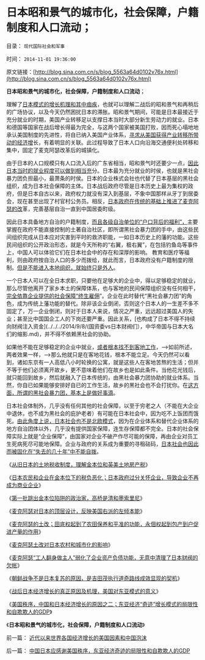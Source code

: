# 日本昭和景气的城市化，社会保障，户籍制度和人口流动；

目录： `现代国际社会和军事` 

时间： `2014-11-01 19:36:00` 

原文链接：[http://blog.sina.com.cn/s/blog_5563a64d0102v76x.html](http://blog.sina.com.cn/s/blog_5563a64d0102v76x.html)

**日本昭和景气的城市化，社会保障，户籍制度和人口流动**；

理解了[日本模式的增长机理和其中痼疾](../../../2014/10/20/从企业的两个冲突属性，理解日本和苏联的失败，美国的成功.md)，也就可以理解二战后的昭和景气和再稍后的广场协议，以及今天仍然困扰日本的滞胀。昭和景气期间，可能是日本最接近于充分就业的时期，美国产业转移足以支撑日本当时大部分新生劳动力的就业。日本和德国等国家在战后增长得最为完全，与这两个国家被美国打败，因而死心塌地地承认美国制度的先进性，将自已纳入美国产业体系，[寻求从美国获得产业转移所带动的经济增](../../../2010/6/21/中国应该升值人民币成为美元逆差国.md)长，有着明显的关联。此过程导致了日本人口向沿海交通便利处转移和集中，固定了麦克阿瑟改革后的城镇化。

由于日本的人口规模只有人口流入后的广东省相当，昭和景气时还要少一点，[因此日本当时的就业程度可以做到相当充](../../../2011/1/6/日本传统文化拖了日本经济的后腿.md)分。日本最为充分就业的时侯，也就是黑社会暴力团负担最小，最萧条的时侯。日本的企业株式会社也代替了日本基层的黑社会组织，成为日本社会保障的主体。日本战后政府尽管是日本历史上最为集权的政府，但是日本自古以来，政府权力就没有深入到基层，不象中国那样从牙丁到居委会，现在甚至出现了村官村公务员。相反，[日本政府在传统的基础上推进了麦克阿瑟的改](../../../2009/9/5/参考西方成功的经验不要偷换人权概念.md)革，完善基层自治一直到中国居委町级。

因此日本具备地方自治的户籍制度，[而且各级自治单位的“户口背后的福利”，](../../../2009/9/5/户籍制度自古就是中外老百姓的根本利益.md)主要掌握在政府不能直接控制的土著自治社区，即所谓黑社会暴力团的手中，由这些民间组织完成从日本应对灾害到平时的救济职能，一如日本历史上的藩的功能。这些民间组织的公开政治形态，就是今天所称的“右翼，极右翼”，在包括钓鱼岛等事件上，中国人可以体验它们在日本社会中的存在和深厚的影响。
教育和医疗等福利，则由政府按自治人口的多少而拨给，就此而言，日本政府没有户籍制度的限制。[但是不能进入本地组织，就始终只是外人](http://darthvad.blog.sohu.com/189376453.html)。

一个日本人可以在全日本求职，只要他在足够大的企业中，得以足够稳定的就业，那么尽管他离开了家乡本土的保障体系，也与客地的民间保障组织没有任何相干，[完全依靠企业提供的社会保障“终生雇佣](../../../2012/4/16/日本株式会社，终身雇佣和中小企业的真相.md)”。企业在此时替代“黑社会暴力团”的角色，成为传统上藩功能的替代。除非该企业倒闭，否则这个日本人的一生差不多不固定了，万一企业倒闭，则对于日本人来说，情况之严重，远远超过美国人的失业；甚至比中国国企工人的下岗还要严重。因此关系，[也构成了日本不得不持续向财阀注入资金](../../../2014/9/8/(国资委vs日本财阀们），中华帝国与日本大名们的缩影.md)，并不得不依赖黑社会的协助。

如果他不能在足够稳定的企业中就业，[或者根本找不到客地工作](../../../2009/10/15/“找到稳定的工作就能入户”.md)，——>如前所述，两者效果一样，——>那么他就只是在客地花钱，根本不能立足。今天仍然可以看到，诸如东京有一人高低八小时轮换的公寓，就是这些人在客地苦熬的生活；但并不等于他们必须离开故乡，更不意味着他们在故乡也是如此条件。当他花光钱后，就只能回到故乡，然后就融入了日本传统的，由黑社会暴力团协助的就业体系。当然，你自已如果能够安排好自已的工作生活，故乡的黑社会也不会打扰你。在[这方面，所谓的黑社会暴力团，基本上是做好事滴](../../../2014/9/9/黑社会的民生特点，黑社会的“义”，日本的黑社会和日本企业.md)。

日本社会体制外，几乎没有任何其他的社会保障，以至于穷老之人（不能在大企业中退休，也不成为黑社会的庇护老者）有可能在日本社会中，因为吃不上饭团而饿死。[由此角度上说，日本社会也不是北欧模式](../../../2014/8/25/为什么日本的北欧模式，赤字大大少于美国和欧洲？.md)，因为在企业体系和替代企业体系的地方自治团体以外，几乎没有提供国家保障，连生存保障都不完全。日本的社会保障实际上就是“企业保障”，由国家对企业不破产作尽可能的保障，再由企业对员工生死病死尽可能地保障。企业与政府的关系成为重要的寻租砝码，[日本社会也因此而被固化在“失去的几十年”中不能自拨](../../../2014/3/31/真实的日本是天皇领导的黑社会.md)。

《[从旧日本的土地税收制度，理解金本位和英美土地房产税](../../../2014/10/22/从旧日本的土地税收制度，理解金本位和英美土地房产税.md)》

《[日本农民和企业在金本位下的税负恶化；日本政府过分关怀企业，导致企业不再成为商业企业](../../../2014/10/23/日本农民和企业在金本位下的税负恶化.md)》

《[第一批跳出金本位陷阱的政治家，高桥是清和墨索里尼](../../../2014/10/24/高桥是清和墨索里尼,第一批跳出金本位陷阱的政治家.md)》

《[麦克阿瑟对日本的顶层设计，反映美国右派的左倾本能](../../../2014/10/25/麦克阿瑟对日本的顶层设计，反映美国右派的左倾本能.md)》

《[麦克阿瑟的土改；田底权起到了农田保养和平准的功能，永佃权起到包产到户促进产量的作用](../../../2014/10/26/传统农业中的田底权，麦克阿瑟的土改.md)》

《[麦克阿瑟土改对日本农村和城市化的影响](../../../2014/10/27/麦克阿瑟土改对日本农村和城市化的影响.md)》

《[麦克阿瑟“工人翻身做主人”弱化了企业资产负债功能，无意中清理了日本财阀的欠帐](../../../2014/10/28/麦克阿瑟的左倾改革，道奇路线的拨乱反正.md)》

《[朝鲜战争不是日本复苏的原因，是吉田茂执行道奇路线成效显现的契机](../../../2014/10/29/朝鲜战争不是日本复苏的原因.md)》

《[战后日本经济增长的真正原因及机理，美国对东亚模式的意义](../../../2014/10/30/战后日本经济增长的真正原因及机理.md)》

《[美国秩序，中国和日本经济增长的原因之二；东亚经济“奇迹”增长模式的局限性和自欺欺人的GDP](../../../2014/10/31/中国日本应感谢美国秩序，东亚经济奇迹的局限性和自欺欺人的GDP.md)》

《**日本昭和景气的城市化，社会保障，户籍制度和人口流动**》

前一篇： [近代以来世界各国经济增长的美国因素和中国泡沫](../../../2014/11/1/近代以来世界各国经济增长的美国因素和中国泡沫.md)

后一篇： [中国日本应感谢美国秩序，东亚经济奇迹的局限性和自欺欺人的GDP](../../../2014/10/31/中国日本应感谢美国秩序，东亚经济奇迹的局限性和自欺欺人的GDP.md)


